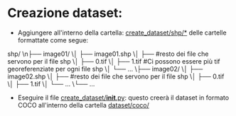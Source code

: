 # Creazione dataset:
* Aggiungere all'interno della cartella: [create_dataset/shp/*]() delle cartelle formattate come segue:

shp/
\\n├── image01/
\\│   ├── image01.shp
\\│   ├── #resto dei file che servono per il file shp
\\│   ├── 0.tif
\\│   ├── 1.tif     #Ci possono essere più tif georeferenziate per ogni file shp
\\│   └── ...
\\├── image02/
\\│   ├── image02.shp
\\│   ├── #resto dei file che servono per il file shp
\\│   ├── 0.tif
\\│   ├── 1.tif
\\│   └── ...
\\└── ...

* Eseguire il file [create_dataset/__init__.py]():
questo creerà il dataset in formato COCO all'interno della cartella [dataset/coco/]()
